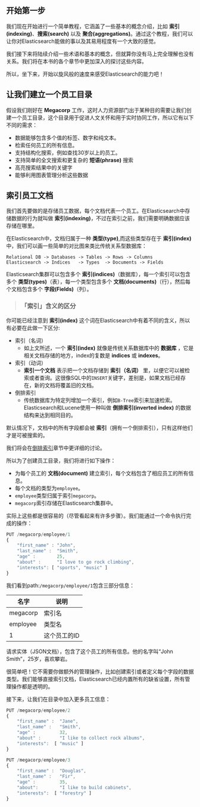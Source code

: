 ## 开始第一步
我们现在开始进行一个简单教程，它涵盖了一些基本的概念介绍，比如 **索引(indexing)**、**搜索(search)** 以及 **聚合(aggregations)**。通过这个教程，我们可以让你对Elasticsearch能做的事以及其易用程度有一个大致的感觉。

我们接下来将陆续介绍一些术语和基本的概念，但就算你没有马上完全理解也没有关系。我们将在本书的各个章节中更加深入的探讨这些内容。

所以，坐下来，开始以旋风般的速度来感受Elasticsearch的能力吧！

## 让我们建立一个员工目录
假设我们刚好在 **Megacorp** 工作，这时人力资源部门出于某种目的需要让我们创建一个员工目录，这个目录用于促进人文关怀和用于实时协同工作，所以它有以下不同的需求：

* 数据能够包含多个值的标签、数字和纯文本。
* 检索任何员工的所有信息。
* 支持结构化搜索，例如查找30岁以上的员工。
* 支持简单的全文搜索和更复杂的 **短语(phrase)** 搜索
* 高亮搜索结果中的关键字
* 能够利用图表管理分析这些数据

## 索引员工文档
我们首先要做的是存储员工数据，每个文档代表一个员工。在Elasticsearch中存储数据的行为就叫做 **索引(indexing)**，不过在索引之前，我们需要明确数据应该存储在哪里。

在Elasticsearch中，文档归属于一种 **类型(type)**,而这些类型存在于 **索引(index)** 中，我们可以画一些简单的对比图来类比传统关系型数据库：
```
Relational DB -> Databases -> Tables -> Rows -> Columns
Elasticsearch -> Indices   -> Types  -> Documents -> Fields
```

Elasticsearch集群可以包含多个 **索引(indices)**（数据库），每一个索引可以包含多个 **类型(types)**（表），每一个类型包含多个 **文档(documents)**（行），然后每个文档包含多个 **字段(Fields)**（列）。


>### 「索引」含义的区分
你可能已经注意到 **索引(index)** 这个词在Elasticsearch中有着不同的含义，所以有必要在此做一下区分:
- 索引（名词）
  - 如上文所述，一个 **索引(index)** 就像是传统关系数据库中的 **数据库** ，它是相关文档存储的地方，index的复数是 **indices** 或 **indexes**。
- 索引（动词）
  - **索引一个文档** 表示把一个文档存储到 **索引（名词）** 里，以便它可以被检索或者查询。这很像SQL中的`INSERT`关键字，差别是，如果文档已经存在，新的文档将覆盖旧的文档。
- 倒排索引
  - 传统数据库为特定列增加一个索引，例如`B-Tree`索引来加速检索。Elasticsearch和Lucene使用一种叫做 **倒排索引(inverted index)** 的数据结构来达到相同目的。

默认情况下，文档中的所有字段都会被 **索引**（拥有一个倒排索引），只有这样他们才是可被搜索的。

我们将会在[倒排索引](../052_Mapping_Analysis/35_Inverted_index.md)章节中更详细的讨论。


所以为了创建员工目录，我们将进行如下操作：

* 为每个员工的 **文档(document)** 建立索引，每个文档包含了相应员工的所有信息。
* 每个文档的类型为`employee`。
* `employee`类型归属于索引`megacorp`。
* `megacorp`索引存储在Elasticsearch集群中。

实际上这些都是很容易的（尽管看起来有许多步骤）。我们能通过一个命令执行完成的操作：

```Javascript
PUT /megacorp/employee/1
{
    "first_name" : "John",
    "last_name" :  "Smith",
    "age" :        25,
    "about" :      "I love to go rock climbing",
    "interests": [ "sports", "music" ]
}
```

我们看到path:`/megacorp/employee/1`包含三部分信息：

| 名字       | 说明        |
| ---------- | ----------- |
|megacorp|索引名       |
|employee|类型名       |
|1       |这个员工的ID |

请求实体（JSON文档），包含了这个员工的所有信息。他的名字叫“John Smith”，25岁，喜欢攀岩。

很简单吧！它不需要你做额外的管理操作，比如创建索引或者定义每个字段的数据类型。我们能够直接索引文档，Elasticsearch已经内置所有的缺省设置，所有管理操作都是透明的。

接下来，让我们在目录中加入更多员工信息：

```Javascript
PUT /megacorp/employee/2
{
    "first_name" :  "Jane",
    "last_name" :   "Smith",
    "age" :         32,
    "about" :       "I like to collect rock albums",
    "interests":  [ "music" ]
}

PUT /megacorp/employee/3
{
    "first_name" :  "Douglas",
    "last_name" :   "Fir",
    "age" :         35,
    "about":        "I like to build cabinets",
    "interests":  [ "forestry" ]
}
```
